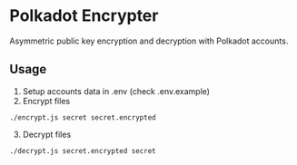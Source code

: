# Polkadot Encrypter

Asymmetric public key encryption and decryption with Polkadot accounts.

## Usage

1. Setup accounts data in .env (check .env.example)
2. Encrypt files

```console
./encrypt.js secret secret.encrypted
```

3. Decrypt files

```console
./decrypt.js secret.encrypted secret
```